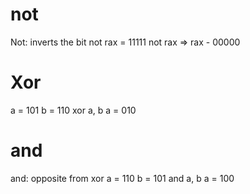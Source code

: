 # not
Not: inverts the bit
not
rax = 11111
not rax
=> rax - 00000

# Xor 
a = 101
b = 110
xor a, b
a = 010

# and
and: opposite from xor
a = 110
b = 101
and a, b
a = 100






